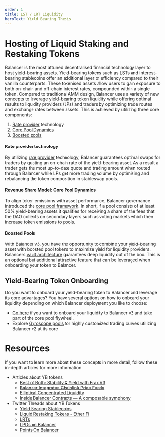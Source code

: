 ```yaml
---
order: 1
title: LST / LRT Liquidity
heroText: Yield Bearing Thesis
---
```


# Hosting of Liquid Staking and Restaking Tokens
Balancer is the most attuned decentralised financial technology layer to host yield-bearing assets. Yield-bearing tokens
such as LSTs and interest-bearing stablecoins offer an additional layer of efficiency compared to their vanilla
counterparts. These tokenised assets allow users to gain exposure to both on-chain and off-chain interest rates,
compounded within a single token. Compared to traditional AMM design, Balancer uses a variety of new concepts to leverage yield-bearing token liquidity while offering optimal results to liquidity providers (LPs) and traders by optimizing trade routes and exchange rates between assets.
This is achieved by utilizing three core components:
1. [Rate provider](../../balancer-v2/rate-providers.md) technology
2. [Core Pool Dynamics](../../balancer-v2/core-pools.md)
3. [Boosted pools](../products/boostedpools.md)

#### Rate provider technology
By utilizing [rate provider](../../balancer-v2/rate-providers.md) technology, Balancer guarantees optimal swaps for traders by quoting an on-chain rate of the yield-bearing asset. As a result a trader gets the most up-to-date quote and trading amount when routed through Balancer while LPs get more trading volume by optimizing and rebalancing the token composition in stableswap pools.
#### Revenue Share Model: Core Pool Dynamics
To align token emissions with asset performance, Balancer governance introduced the [core pool framework](../../balancer-v2/core-pools.md). In short, if a pool consists of at least 50% yield-bearing assets it qualifies for receiving a share of the fees that the DAO collects on secondary layers such as voting markets which then increase token emissions to pools.
#### Boosted Pools
With Balancer v3, you have the opportunity to combine your yield-bearing asset with boosted pool tokens to maximize yield for liquidity providers. Balancers [vault architecture](../../../concepts/vault/) guarantees deep liquidity out of the box. This is an optional but additional attractive feature that can be leveraged when onboarding your token to Balancer.

## Yield-Bearing Token Onboarding

Do you want to onboard your yield-bearing token to Balancer and leverage its core advantages? You have several options on how to onboard your liquidity depending on which Balancer deployment you like to choose:
- [Go here](/partner-onboarding/balancer-v2/onboard-yb-token) if you want to onboard your liquidity to Balancer v2 and take part of the core pool flywheel.
- Explore [Gyroscope pools](https://app.gyro.finance/) for highly customized trading curves utilizing Balancer v2 at its core

# Resources
If you want to learn more about these concepts in more detail, follow these in-depth articles for more information
* Articles about YB tokens
  - [Best of Both: Stability & Yield with Frax V3](https://beefy.com/articles/frax/)
  - [Balancer Integrates Chainlink Price Feeds](https://medium.com/balancer-protocol/balancer-integrates-chainlink-price-feeds-to-help-secure-staked-eth-composable-stable-pools-c649d8181510)
  - [Elliptical Concentrated Liquidity](https://medium.com/balancer-protocol/built-on-balancer-elliptical-concentrated-liquidity-77f289d346f9)
  - [Inside Balancer Contracts — A composable symphony](https://medium.com/balancer-protocol/inside-balancer-contracts-a-composable-symphony-1-229f6e90224d)
* Twitter Threads about YB Tokens
  - [Yield Bearing Stablecoins](https://twitter.com/Balancer/status/1752319055821000922)
  - [Liquid Restaking Tokens - Ether Fi](https://x.com/Balancer/status/1750541715457589455?s=20)
  - [LRTs](https://x.com/Balancer/status/1749779120450601256?s=20)
  - [LPDs on Balancer](https://x.com/Balancer/status/1760673085131518220?s=20)
  - [Points On Balancer](https://x.com/Balancer/status/1759582409526521859?s=20)





